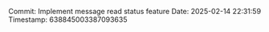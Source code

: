 ﻿Commit: Implement message read status feature
Date: 2025-02-14 22:31:59
Timestamp: 638845003387093635
